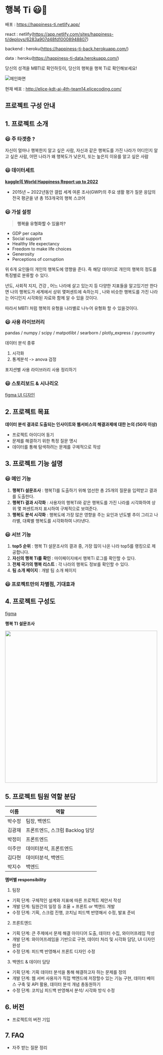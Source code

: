 # 행복 Ti 😃🍅

배포 : https://happiness-ti.netlify.app/

react : netlify(https://app.netlify.com/sites/happiness-ti/deploys/6283a907d48fd10008948807)

backend : heroku(https://happiness-ti-back.herokuapp.com/)

data : heroku(https://happiness-ti-data.herokuapp.com/)

당신의 성격을 MBTI로 확인하듯이, 당신의 행복을 행복 Ti로 확인해보세요!

![메인화면](https://user-images.githubusercontent.com/56066290/191168852-87463739-79b0-4d33-858a-76a18522334a.gif)

현재 배포 : http://elice-kdt-ai-4th-team14.elicecoding.com/

## 프로젝트 구성 안내

## 1. 프로젝트 소개

### **😃 주 타겟층 ?**   
자신이 얼마나 행복한지 알고 싶은 사람,
자신과 같은 행복도를 가진 나라가 어디인지 알고 싶은 사람,
어떤 나라가 왜 행복도가 낮은지, 또는 높은지 이유를 알고 싶은 사람

### **😃 데이터세트**

**[kaggle의 World Happiness Report up to 2022](https://www.kaggle.com/datasets/mathurinache/world-happiness-report)**

- 2015년 ~ 2022년동안 갤럽 세계 여론 조사(GWP)의 주요 생활 평가 질문 응답의 전국 평균을 낸 총 153개국의 행복 스코어

### **😃 가설 설정**
  > **행복을 유형화할 수 있을까?**

  - GDP per capita 
  - Social support 
  - Healthy life expectancy
  - Freedom to make life choices
  - Generosity
  - Perceptions of corruption   
  
  위 6개 요인들이 개인의 행복도에 영향을 준다. 즉 해당 데이터로 개인의 행복의 정도를 특징별로 분류할 수 있다.
  
  년도, 사회적 지지, 건강 , 어느 나라에 살고 있는지 등 다양한 지표들을 알고있기만 한다면 나의 행복도가 세계에서 상위 몇퍼센트에 속하는지 , 나와 비슷한 행복도를 가진 나라는 어디인지 시각화된 자료와 함께 알 수 있을 것이다.

따라서 MBTI 처럼 행복의 유형을 나라별로 나누어 유형화 할 수 있을것이다.

### **😃 사용 라이브러리**
pandas / numpy / scipy / matpotlibt / searborn / plotly_express / pycountry

데이터 분석 종류 
   1. 시각화
   2. 통계분석 -> anova 검정

포지션별 사용 라이브러리 사용 정리하기

### **😃 스토리보드 & 시나리오**
[figma UI 디자인](https://www.figma.com/file/IYTcOOUjIc4w0uKgeaJ82I/crashing-dev?node-id=0%3A1)

## 2. 프로젝트 목표

**데이터 분석 결과로 도출되는 인사이트와 웹서비스의 해결과제에 대한 논의 (50자 이상)**
  - 프로젝트 아이디어 동기
  - 문제를 해결하기 위한 특정 질문 명시
  - 데이터를 통해 탐색하려는 문제를 구체적으로 작성


## 3. 프로젝트 기능 설명

### **😃 메인 기능**
  1. **행복Ti 설문조사** : 행복TI를 도출하기 위해 엄선한 총 25개의 질문을 입력받고 결과를 도출한다.
  2. **행복Ti 결과 시각화** : 사용자의 행복Ti와 같은 행복도를 가진 나라를 시각화하여 상위 몇 퍼센트까지 표시하여 구체적으로 보여준다.
  3. **행복도 분석 시각화** : 행복도에 가장 많은 영향을 주는 요인과 년도별 추이 그리고 나라별, 대륙별 행복도를 시각화하여 나타낸다.
  
### **😃 서브 기능**
  1. **top5 순위** : 행복 TI 설문조사의 결과 중, 가장 많이 나온 나라 top5를 랭킹으로 제공합니다.
  2. **자신의 행복 Ti를 확인** : 마이페이지에서 행복Ti 로그를 확인할 수 있다.
  3. **전체 국가의 행복 리스트** : 각 나라의 행복도 정보를 확인할 수 있다.
  4. **팀 소개 페이지** : 개발 팀 소개 페이지
  
### **😃 프로젝트만의 차별점, 기대효과**
 

## 4. 프로젝트 구성도
[figma](https://www.figma.com/file/IYTcOOUjIc4w0uKgeaJ82I/crashing-dev?node-id=0%3A1)

**행복 TI 설문조사**

<img src="https://user-images.githubusercontent.com/56066290/191169529-3ac023ea-80fa-4648-82bb-ccc9e61113ad.png" width="500" />

## 5. 프로젝트 팀원 역할 분담
| 이름 | 역할 |
| ------ | ------ |
|박수정|팀장, 백엔드|
|김광재|프론트엔드, 스크럼 Backlog 담당|
|박정미|프론트엔드|
|이주안|데이터분석, 프론트엔드|
|김다현|데이터분석, 백엔드|
|박지수|백엔드|

**멤버별 responsibility**

1. 팀장 

- 기획 단계: 구체적인 설계와 지표에 따른 프로젝트 제안서 작성
- 개발 단계: 팀원간의 일정 등 조율 + 프론트 or 백엔드 개발
- 수정 단계: 기획, 스크럼 진행, 코치님 피드백 반영해서 수정, 발표 준비

2. 프론트엔드 

- 기획 단계: 큰 주제에서 문제 해결 아이디어 도출, 데이터 수집, 와이어프레임 작성
- 개발 단계: 와이어프레임을 기반으로 구현, 데이터 처리 및 시각화 담당, UI 디자인 완성
- 수정 단계: 피드백 반영해서 프론트 디자인 수정

 3. 백엔드 & 데이터 담당  

- 기획 단계: 기획 데이터 분석을 통해 해결하고자 하는 문제를 정의
- 개발 단계: 웹 서버 사용자가 직접 백엔드에 저장할수 있는 기능 구현, 데이터 베이스 구축 및 API 활용, 데이터 분석 개념 총동원하기
- 수정 단계: 코치님 피드백 반영해서 분석/ 시각화 방식 수정

## 6. 버전
  - 프로젝트의 버전 기입

## 7. FAQ
  - 자주 받는 질문 정리
